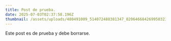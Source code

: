 ```yaml
---
title: Post de prueba.
date: 2025-07-03T02:37:58.196Z
thumbnail: /assets/uploads/480491009_514072488381347_8206466842699503233_n.jpg
---
```

E﻿ste post es de prueba y debe borrarse.